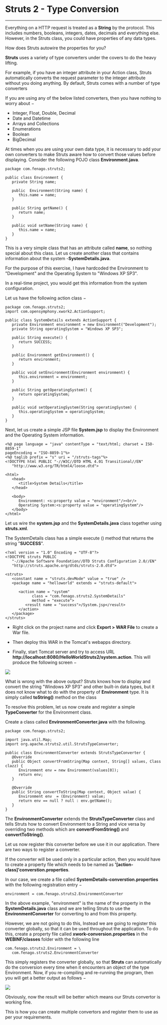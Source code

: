 
Struts 2 - Type Conversion
==========================

------------------------------------------------------------------------


Everything on a HTTP request is treated as a **String** by the protocol.
This includes numbers, booleans, integers, dates, decimals and
everything else. However, in the Struts class, you could have properties
of any data types.

How does Struts autowire the properties for you?

**Struts** uses a variety of type converters under the covers to do the
heavy lifting.

For example, if you have an integer attribute in your Action class,
Struts automatically converts the request parameter to the integer
attribute without you doing anything. By default, Struts comes with a
number of type converters

If you are using any of the below listed converters, then you have
nothing to worry about −

-   Integer, Float, Double, Decimal
-   Date and Datetime
-   Arrays and Collections
-   Enumerations
-   Boolean
-   BigDecimal

At times when you are using your own data type, it is necessary to add
your own converters to make Struts aware how to convert those values
before displaying. Consider the following POJO class
**Environment.java**.

```
package com.fenago.struts2;

public class Environment {
   private String name;
   
   public  Environment(String name) {
      this.name = name;
   }
   
   public String getName() {
      return name;
   }
   
   public void setName(String name) {
      this.name = name;
   }
}
```

This is a very simple class that has an attribute called **name**, so
nothing special about this class. Let us create another class that
contains information about the system -**SystemDetails.java**.

For the purpose of this exercise, I have hardcoded the Environment to
\"Development\" and the Operating System to \"Windows XP SP3\".

In a real-time project, you would get this information from the system
configuration.

Let us have the following action class −

```
package com.fenago.struts2;
import com.opensymphony.xwork2.ActionSupport;

public class SystemDetails extends ActionSupport {
   private Environment environment = new Environment("Development");
   private String operatingSystem = "Windows XP SP3";

   public String execute() {
      return SUCCESS;
   }
   
   public Environment getEnvironment() {
      return environment;
   }
   
   public void setEnvironment(Environment environment) {
      this.environment = environment;
   }
   
   public String getOperatingSystem() {
      return operatingSystem;
   }
   
   public void setOperatingSystem(String operatingSystem) {
      this.operatingSystem = operatingSystem;
   }
}
```

Next, let us create a simple JSP file **System.jsp** to display the
Environment and the Operating System information.

```
<%@ page language = "java" contentType = "text/html; charset = ISO-8859-1"
pageEncoding = "ISO-8859-1"%>
<%@ taglib prefix = "s" uri = "/struts-tags"%>
<!DOCTYPE html PUBLIC "-//W3C//DTD HTML 4.01 Transitional//EN" 
   "http://www.w3.org/TR/html4/loose.dtd">

<html>
   <head>
      <title>System Details</title>
   </head>
   
   <body>
      Environment: <s:property value = "environment"/><br/>
      Operating System:<s:property value = "operatingSystem"/>
   </body>
</html>
```

Let us wire the **system.jsp** and the **SystemDetails.java** class
together using **struts.xml**.

The SystemDetails class has a simple execute () method that returns the
string \"**SUCCESS**\".

```
<?xml version = "1.0" Encoding = "UTF-8"?>
<!DOCTYPE struts PUBLIC
   "-//Apache Software Foundation//DTD Struts Configuration 2.0//EN"
   "http://struts.apache.org/dtds/struts-2.0.dtd">

<struts>
   <constant name = "struts.devMode" value = "true" />
   <package name = "helloworld" extends = "struts-default">
      
      <action name = "system" 
            class = "com.fenago.struts2.SystemDetails" 
            method = "execute">
         <result name = "success">/System.jsp</result>
      </action>
   </package>
</struts>
```

-   Right click on the project name and click **Export \> WAR File** to
    create a War file.

-   Then deploy this WAR in the Tomcat\'s webapps directory.

-   Finally, start Tomcat server and try to access URL
    **http://localhost:8080/HelloWorldStruts2/system.action**. This will
    produce the following screen −

![](./images/helloworldstruts17.gif)

What is wrong with the above output? Struts knows how to display and
convert the string \"Windows XP SP3\" and other built-in data types, but
it does not know what to do with the property of **Environment** type.
It is simply called **toString()** method on the class

To resolve this problem, let us now create and register a simple
**TypeConverter** for the Environment class.

Create a class called **EnvironmentConverter.java** with the following.

```
package com.fenago.struts2;

import java.util.Map;
import org.apache.struts2.util.StrutsTypeConverter;

public class EnvironmentConverter extends StrutsTypeConverter {
   @Override
   public Object convertFromString(Map context, String[] values, Class clazz) {
      Environment env = new Environment(values[0]);
      return env;
   }

   @Override
   public String convertToString(Map context, Object value) {
      Environment env  = (Environment) value;
      return env == null ? null : env.getName();
   }  
}
```

The **EnvironmentConverter** extends the **StrutsTypeConverter** class
and tells Struts how to convert Environment to a String and vice versa
by overriding two methods which are **convertFromString()** and
**convertToString()**.

Let us now register this converter before we use it in our application.
There are two ways to register a converter.

If the converter will be used only in a particular action, then you
would have to create a property file which needs to be named as
**\'\[action-class\]\'converstion.properties**.

In our case, we create a file called
**SystemDetails-converstion.properties** with the following registration
entry −

```
environment = com.fenago.struts2.EnvironmentConverter
```

In the above example, \"environment\" is the name of the property in the
**SystemDetails.java** class and we are telling Struts to use the
**EnvironmentConverter** for converting to and from this property.

However, we are not going to do this, Instead we are going to register
this converter globally, so that it can be used throughout the
application. To do this, create a property file called
**xwork-conversion.properties** in the **WEBINF/classes** folder with
the following line

```
com.fenago.struts2.Environment = \
   com.fenago.struts2.EnvironmentConverter
```

This simply registers the converter globally, so that **Struts** can
automatically do the conversion every time when it encounters an object
of the type Environment. Now, if you re-compiling and re-running the
program, then you will get a better output as follows −

![](./images/helloworldstruts18.gif)

Obviously, now the result will be better which means our Struts
convertor is working fine.

This is how you can create multiple convertors and register them to use
as per your requirements.

